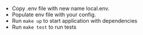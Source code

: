 - Copy .env file with new name local.env.
- Populate env file with your config.
- Run `make up` to start application with dependencies
- Run `make test` to run tests
